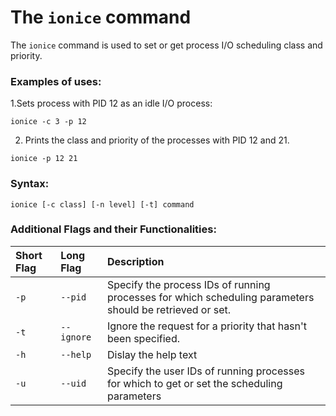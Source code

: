 # The `ionice` command

The `ionice` command is used to set or get process I/O scheduling class and priority.

### Examples of uses:


1.Sets process with PID 12 as an idle I/O process:

```
ionice -c 3 -p 12
```

2.   Prints the class and priority of the processes with PID 12 and 21.
```
ionice -p 12 21
```

### Syntax:

```
ionice [-c class] [-n level] [-t] command
```


### Additional Flags and their Functionalities:

|**Short Flag**   |**Long Flag**   |**Description**   |
|:---|:---|:---|
|`-p`|`--pid`|Specify the process IDs of running processes for which scheduling parameters should be retrieved or set.|
|`-t`|`--ignore`|Ignore the request for a priority that hasn't been specified.|
|`-h`|`--help`|Dislay the help text|
|`-u`|`--uid`|Specify the user IDs of running processes for which to get or set the scheduling parameters|
